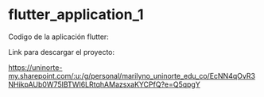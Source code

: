 # flutter_application_1

Codigo de la aplicación flutter:

Link para descargar el proyecto: 

https://uninorte-my.sharepoint.com/:u:/g/personal/marilyno_uninorte_edu_co/EcNN4qOvR3NHikpAUb0W75IBTWI6LRtqhAMazsxaKYCPfQ?e=Q5qpgY
